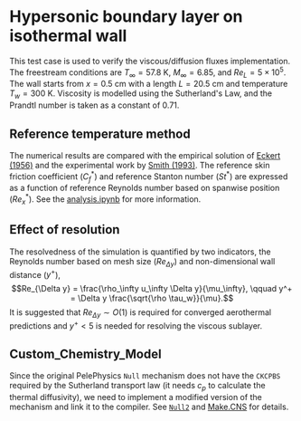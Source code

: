 # Hypersonic boundary layer on isothermal wall

This test case is used to verify the viscous/diffusion fluxes implementation. The freestream conditions are $T_\infty = 57.8$ K, $M_\infty = 6.85$, and $Re_L = 5 \times 10^5$. The wall starts from $x = 0.5$ cm with a length $L = 20.5$ cm and temperature $T_w = 300$ K. Viscosity is modelled using the Sutherland's Law, and the Prandtl number is taken as a constant of 0.71.

## Reference temperature method
The numerical results are compared with the empirical solution of [Eckert (1956)](https://doi.org/10.1115/1.4014011) and the experimental work by [Smith (1993)](https://eprints.soton.ac.uk/462338/1/405843.pdf). The reference skin friction coefficient ($C_f^\ast$) and reference Stanton number ($St^\ast$) are expressed as a function of reference Reynolds number based on spanwise position ($Re_x^\ast$). See the [analysis.ipynb](analysis.ipynb) for more information.

## Effect of resolution
The resolvedness of the simulation is quantified by two indicators, the Reynolds number based on mesh size ($Re_{\Delta y}$) and non-dimensional wall distance ($y^+$),
$$Re_{\Delta y} = \frac{\rho_\infty u_\infty \Delta y}{\mu_\infty}, \qquad y^+ = \Delta y \frac{\sqrt{\rho \tau_w}}{\mu}.$$
It is suggested that $Re_{\Delta y} \sim O(1)$ is required for converged aerothermal predictions and $y^+ < 5$ is needed for resolving the viscous sublayer.

## Custom_Chemistry_Model
Since the original PelePhysics ``Null`` mechanism does not have the ``CKCPBS`` required by the Sutherland transport law (it needs $c_p$ to calculate the thermal diffusivity), we need to implement a modified version of the mechanism and link it to the compiler. See [``Null2``](Null2) and [Make.CNS](../Make.CNS) for details.
